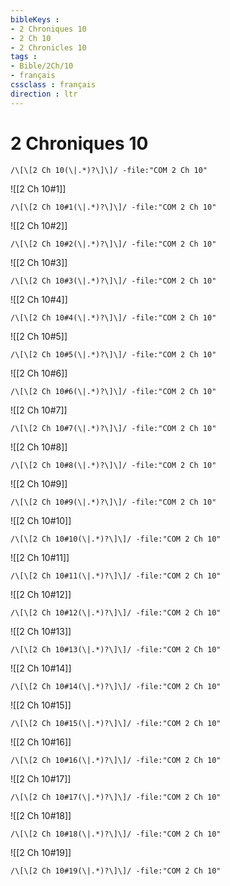 ```yaml
---
bibleKeys : 
- 2 Chroniques 10
- 2 Ch 10
- 2 Chronicles 10
tags : 
- Bible/2Ch/10
- français
cssclass : français
direction : ltr
---
```


# 2 Chroniques 10

```query
/\[\[2 Ch 10(\|.*)?\]\]/ -file:"COM 2 Ch 10"
```



![[2 Ch 10#1]]

```query
/\[\[2 Ch 10#1(\|.*)?\]\]/ -file:"COM 2 Ch 10"
```

![[2 Ch 10#2]]

```query
/\[\[2 Ch 10#2(\|.*)?\]\]/ -file:"COM 2 Ch 10"
```

![[2 Ch 10#3]]

```query
/\[\[2 Ch 10#3(\|.*)?\]\]/ -file:"COM 2 Ch 10"
```

![[2 Ch 10#4]]

```query
/\[\[2 Ch 10#4(\|.*)?\]\]/ -file:"COM 2 Ch 10"
```

![[2 Ch 10#5]]

```query
/\[\[2 Ch 10#5(\|.*)?\]\]/ -file:"COM 2 Ch 10"
```

![[2 Ch 10#6]]

```query
/\[\[2 Ch 10#6(\|.*)?\]\]/ -file:"COM 2 Ch 10"
```

![[2 Ch 10#7]]

```query
/\[\[2 Ch 10#7(\|.*)?\]\]/ -file:"COM 2 Ch 10"
```

![[2 Ch 10#8]]

```query
/\[\[2 Ch 10#8(\|.*)?\]\]/ -file:"COM 2 Ch 10"
```

![[2 Ch 10#9]]

```query
/\[\[2 Ch 10#9(\|.*)?\]\]/ -file:"COM 2 Ch 10"
```

![[2 Ch 10#10]]

```query
/\[\[2 Ch 10#10(\|.*)?\]\]/ -file:"COM 2 Ch 10"
```

![[2 Ch 10#11]]

```query
/\[\[2 Ch 10#11(\|.*)?\]\]/ -file:"COM 2 Ch 10"
```

![[2 Ch 10#12]]

```query
/\[\[2 Ch 10#12(\|.*)?\]\]/ -file:"COM 2 Ch 10"
```

![[2 Ch 10#13]]

```query
/\[\[2 Ch 10#13(\|.*)?\]\]/ -file:"COM 2 Ch 10"
```

![[2 Ch 10#14]]

```query
/\[\[2 Ch 10#14(\|.*)?\]\]/ -file:"COM 2 Ch 10"
```

![[2 Ch 10#15]]

```query
/\[\[2 Ch 10#15(\|.*)?\]\]/ -file:"COM 2 Ch 10"
```

![[2 Ch 10#16]]

```query
/\[\[2 Ch 10#16(\|.*)?\]\]/ -file:"COM 2 Ch 10"
```

![[2 Ch 10#17]]

```query
/\[\[2 Ch 10#17(\|.*)?\]\]/ -file:"COM 2 Ch 10"
```

![[2 Ch 10#18]]

```query
/\[\[2 Ch 10#18(\|.*)?\]\]/ -file:"COM 2 Ch 10"
```

![[2 Ch 10#19]]

```query
/\[\[2 Ch 10#19(\|.*)?\]\]/ -file:"COM 2 Ch 10"
```

